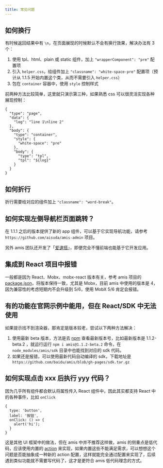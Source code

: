 ```yaml
---
title: 常见问题
---
```


## 如何换行

有时候返回结果中有 `\n`，在页面展现的时候默认不会有换行效果，解决办法有 3 个：

1. 使用 tpl、html、plain 或 static 组件，加上 `"wrapperComponent": "pre"` 配置项
2. 引入 `helper.css`，给组件加上 `"classname": "white-space-pre"` 配置项（预计从 1.1.5 开始内置这个类，从而不需要引入 `helper.css`）
3. 包在 `container` 容器中，使用 `style` 控制样式

前两种方法比较简单，这里就只演示第三种，如果熟悉 css 可以很灵活实现各种展现控制：

```schema
{
  "type": "page",
  "data": {
    "log": "line 1\nline 2"
  },
  "body": {
    "type": "container",
    "style": {
      "white-space": "pre"
    },
    "body": {
      "type": "tpl",
      "tpl": "${log}"
    }
  }
}
```

## 如何折行

折行需要给对应的组件加上 `"classname": "word-break"`。

## 如何实现左侧导航栏页面跳转？

在 1.1.1 之后的版本提供了新的 app 组件，可以基于它实现导航功能，请参考 `https://github.com/aisuda/amis-admin` 项目。

另外 amis 团队还开发了「[爱速搭](http://suda.baidu.com/)」，即便完全不懂前端也能基于它开发应用。

## 集成到 React 项目中报错

一般都是因为 React、Mobx、mobx-react 版本有关，参考 amis 项目的 [package.json](https://github.com/baidu/amis/blob/master/package.json)，将版本保持一致，尤其是 Mobx，目前 amis 中使用的版本是 4，因为兼容性的考虑短期内不会升级到 5/6，使用 MobX 5/6 肯定会报错。

## 有的功能在官网示例中能用，但在 React/SDK 中无法使用

如果提示找不到渲染器，那肯定是版本较老，尝试以下两种方法解决：

1. 使用最新 beta 版本，方法是去 [npm](https://www.npmjs.com/package/amis?activeTab=versions) 查看最新版本号，比如最新版本是 1.1.2-beta.2
   ，就运行运行 `npm i amis@1.1.2-beta.2` 命令，在 `node_modules/amis/sdk` 目录中也能找到对应的 sdk 代码。
2. 如果还是报错，可以使用最新代码自动编译的 sdk，下载地址是 `https://github.com/baidu/amis/blob/gh-pages/sdk.tar.gz`

## 如何实现点击 xxx 后执行 yyy 代码？

因为几乎所有组件都会默认将属性传入 React 组件中，因此其实都支持 React 中的各种事件，比如 `onClick`

```
{
  type: 'button',
  label: '按钮',
  onClick: () => {
    alert('hi');
  }
}
```

这是其他 UI 框架中的做法，但在 amis 中并不推荐这样做，amis 的侧重点是低代码，应该使用内置的 [action](../concepts/action) 来实现，如果内置这些不能满足需求，可以想想这个问题是否能抽象成一种新的 action 配置，这样就能完全通过配置来实现了，后续遇到类似功能就不需要写代码了，这才是更符合 amis 低代码理念的方式。
